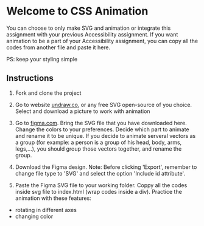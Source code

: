 # Welcome to CSS Animation

You can choose to only make SVG and animation or integrate this assignment with your previous
Accessibility assignment. If you want animation to be a part of your Accessibility assignment,
you can copy all the codes from another file and paste it here.

PS: keep your styling simple

## Instructions

1. Fork and clone the project

2. Go to website [undraw.co](https://undraw.co/illustrations), or any free SVG open-source of
you choice. Select and download a picture to work with animation

3. Go to [figma.com](https://www.figma.com/). Bring the SVG file that you have downloaded here.
Change the colors to your preferences. Decide which part to animate and rename it to be unique.
If you decide to animate serveral vectors as a group (for example: a person is a group of his head, body, arms, legs,...), you should group those vectors together, and rename the group.

4. Download the Figma design. Note: Before clicking 'Export', remember to change file type to 'SVG'
and select the option 'Include id attribute'.

5. Paste the Figma SVG file to your working folder. Coppy all the codes inside svg file to
index.html (wrap codes inside a div). Practice the animation with these features:

- rotating in different axes
- changing color
